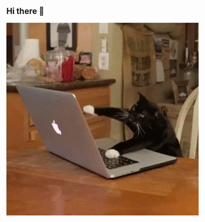 ## Hi there 👋

<img src='https://github.com/Owner07/Owner07/blob/main/eef685eda3e1e5119037df64cba54f2e921f83863fbb2c7391c8e0f34836ca51.gif' alt='The unlimited' with='600'>
